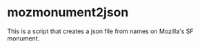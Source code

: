 mozmonument2json
================

This is a script that creates a json file from names on Mozilla's SF monument.
